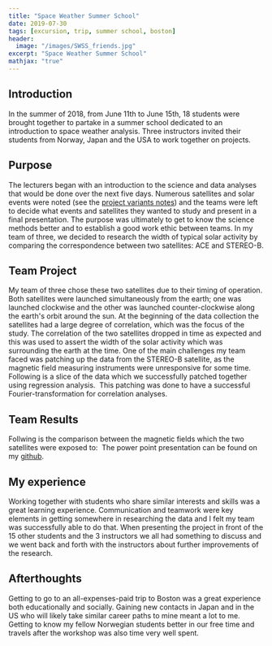 ```yaml
---
title: "Space Weather Summer School"
date: 2019-07-30
tags: [excursion, trip, summer school, boston]
header:
  image: "/images/SWSS_friends.jpg"
excerpt: "Space Weather Summer School"
mathjax: "true"
---
```

## Introduction
In the summer of 2018, from June 11th to June 15th, 18 students were brought together to partake in a summer school dedicated to an introduction to space weather analysis. Three instructors invited their students from Norway, Japan and the USA to work together on projects.

## Purpose
The lecturers began with an introduction to the science and data analyses that would be done over the next five days. Numerous satellites and solar events were noted (see the [project variants notes](https://github.com/steinnhauser/SWSS-Boston-2018/blob/master/Project_Variants.txt)) and the teams were left to decide what events and satellites they wanted to study and present in a final presentation. The purpose was ultimately to get to know the science methods better and to establish a good work ethic between teams. In my team of three, we decided to research the width of typical solar activity by comparing the correspondence between two satellites: ACE and STEREO-B.

## Team Project
My team of three chose these two satellites due to their timing of operation. Both satellites were launched simultaneously from the earth; one was launched clockwise and the other was launched counter-clockwise along the earth's orbit around the sun. At the beginning of the data collection the satellites had a large degree of correlation, which was the focus of the study. The correlation of the two satellites dropped in time as expected and this was used to assert the width of the solar activity which was surrounding the earth at the time. One of the main challenges my team faced was patching up the data from the STEREO-B satellite, as the magnetic field measuring instruments were unresponsive for some time. Following is a slice of the data which we successfully patched together using regression analysis.
<img src="{{ site.url }}{{ site.baseurl }}/images/SWSS_Regression-Bfields.png" alt="">
This patching was done to have a successful Fourier-transformation for correlation analyses.

## Team Results
Follwing is the comparison between the magnetic fields which the two satellites were exposed to:
<img src="{{ site.url }}{{ site.baseurl }}/images/SWSS_Comparison-Bfields.png" alt="">
The power point presentation can be found on my [github](https://github.com/steinnhauser/SWSS-Boston-2018).

## My experience
Working together with students who share similar interests and skills was a great learning experience. Communication and teamwork were key elements in getting somewhere in researching the data and I felt my team was successfully able to do that. When presenting the project in front of the 15 other students and the 3 instructors we all had something to discuss and we went back and forth with the instructors about further improvements of the research.

## Afterthoughts
Getting to go to an all-expenses-paid trip to Boston was a great experience both educationally and socially. Gaining new contacts in Japan and in the US who will likely take similar career paths to mine meant a lot to me. Getting to know my fellow Norwegian students better in our free time and travels after the workshop was also time very well spent.
